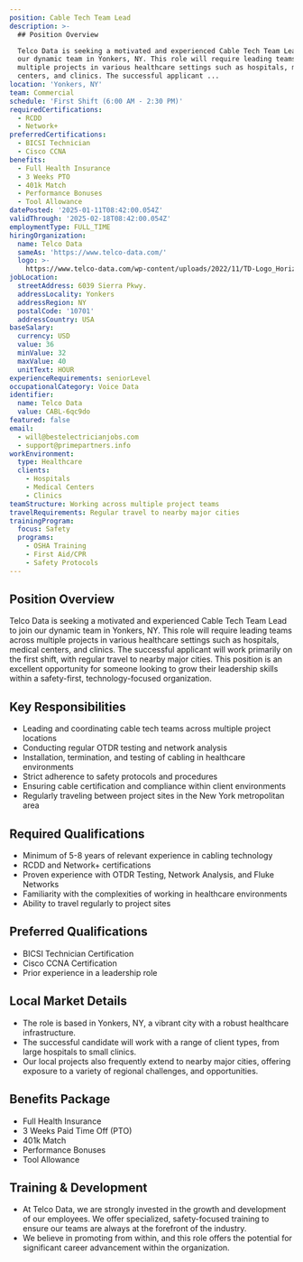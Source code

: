 ```yaml
---
position: Cable Tech Team Lead
description: >-
  ## Position Overview

  Telco Data is seeking a motivated and experienced Cable Tech Team Lead to join
  our dynamic team in Yonkers, NY. This role will require leading teams across
  multiple projects in various healthcare settings such as hospitals, medical
  centers, and clinics. The successful applicant ...
location: 'Yonkers, NY'
team: Commercial
schedule: 'First Shift (6:00 AM - 2:30 PM)'
requiredCertifications:
  - RCDD
  - Network+
preferredCertifications:
  - BICSI Technician
  - Cisco CCNA
benefits:
  - Full Health Insurance
  - 3 Weeks PTO
  - 401k Match
  - Performance Bonuses
  - Tool Allowance
datePosted: '2025-01-11T08:42:00.054Z'
validThrough: '2025-02-18T08:42:00.054Z'
employmentType: FULL_TIME
hiringOrganization:
  name: Telco Data
  sameAs: 'https://www.telco-data.com/'
  logo: >-
    https://www.telco-data.com/wp-content/uploads/2022/11/TD-Logo_Horizontal_Color.webp
jobLocation:
  streetAddress: 6039 Sierra Pkwy.
  addressLocality: Yonkers
  addressRegion: NY
  postalCode: '10701'
  addressCountry: USA
baseSalary:
  currency: USD
  value: 36
  minValue: 32
  maxValue: 40
  unitText: HOUR
experienceRequirements: seniorLevel
occupationalCategory: Voice Data
identifier:
  name: Telco Data
  value: CABL-6qc9do
featured: false
email:
  - will@bestelectricianjobs.com
  - support@primepartners.info
workEnvironment:
  type: Healthcare
  clients:
    - Hospitals
    - Medical Centers
    - Clinics
teamStructure: Working across multiple project teams
travelRequirements: Regular travel to nearby major cities
trainingProgram:
  focus: Safety
  programs:
    - OSHA Training
    - First Aid/CPR
    - Safety Protocols
---
```




## Position Overview
Telco Data is seeking a motivated and experienced Cable Tech Team Lead to join our dynamic team in Yonkers, NY. This role will require leading teams across multiple projects in various healthcare settings such as hospitals, medical centers, and clinics. The successful applicant will work primarily on the first shift, with regular travel to nearby major cities. This position is an excellent opportunity for someone looking to grow their leadership skills within a safety-first, technology-focused organization.

## Key Responsibilities
- Leading and coordinating cable tech teams across multiple project locations
- Conducting regular OTDR testing and network analysis 
- Installation, termination, and testing of cabling in healthcare environments
- Strict adherence to safety protocols and procedures
- Ensuring cable certification and compliance within client environments
- Regularly traveling between project sites in the New York metropolitan area

## Required Qualifications
- Minimum of 5-8 years of relevant experience in cabling technology
- RCDD and Network+ certifications
- Proven experience with OTDR Testing, Network Analysis, and Fluke Networks
- Familiarity with the complexities of working in healthcare environments
- Ability to travel regularly to project sites

## Preferred Qualifications
- BICSI Technician Certification
- Cisco CCNA Certification
- Prior experience in a leadership role

## Local Market Details
- The role is based in Yonkers, NY, a vibrant city with a robust healthcare infrastructure.
- The successful candidate will work with a range of client types, from large hospitals to small clinics.
- Our local projects also frequently extend to nearby major cities, offering exposure to a variety of regional challenges, and opportunities.

## Benefits Package
- Full Health Insurance
- 3 Weeks Paid Time Off (PTO)
- 401k Match
- Performance Bonuses
- Tool Allowance

## Training & Development
- At Telco Data, we are strongly invested in the growth and development of our employees. We offer specialized, safety-focused training to ensure our teams are always at the forefront of the industry.
- We believe in promoting from within, and this role offers the potential for significant career advancement within the organization.
